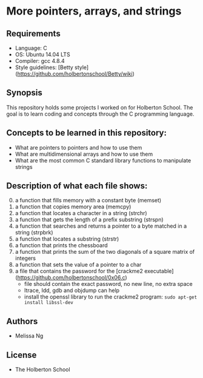 # More pointers, arrays, and strings

## Requirements
* Language: C
* OS: Ubuntu 14.04 LTS
* Compiler: gcc 4.8.4
* Style guidelines: [Betty style] (https://github.com/holbertonschool/Betty/wiki)

## Synopsis
This repository holds some projects I worked on for Holberton School. The goal is to learn coding and concepts through the C programming language.

## Concepts to be learned in this repository:
* What are pointers to pointers and how to use them
* What are multidimensional arrays and how to use them
* What are the most common C standard library functions to manipulate strings

## Description of what each file shows:
0. a function that fills memory with a constant byte (memset)
1. a function that copies memory area (memcpy)
2. a function that locates a character in a string (strchr)
3. a function that gets the length of a prefix substring (strspn)
4. a function that searches and returns a pointer to a byte matched in a string (strpbrk)
5. a function that locates a substring (strstr)
7. a function that prints the chessboard
8. a function that prints the sum of the two diagonals of a square matrix of integers
9. a function that sets the value of a pointer to a char
10. a file that contains the password for the [crackme2 executable] (https://github.com/holbertonschool/0x06.c)
    - file should contain the exact password, no new line, no extra space
    - ltrace, ldd, gdb and objdump can help
    - install the openssl library to run the crackme2 program: `sudo apt-get install libssl-dev`


## Authors
* Melissa Ng

## License
* The Holberton School